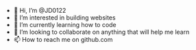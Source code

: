 - 👋 Hi, I’m @JD0122
- 👀 I’m interested in building websites
- 🌱 I’m currently learning how to code
- 💞️ I’m looking to collaborate on anything that will help me learn 
- 📫 How to reach me on github.com

<!---
JD0122/JD0122 is a ✨ special ✨ repository because its `README.md` (this file) appears on your GitHub profile.
You can click the Preview link to take a look at your changes.
--->
